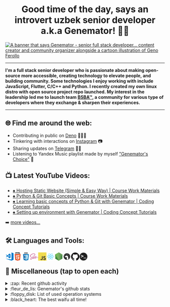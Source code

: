 <p align="center"><h1 align="center">Good time of the day, says an introvert uzbek senior developer a.k.a Genemator! 🖤🏴</h1></p>

<a href="https://genemator.me">
    <img src="https://genemator.me/banner.png" alt="A banner that says Genemator - senior full stack developer... content creator and community organizer alongside a cartoon illustration of Geno Ferollo">
</a>

---

<b>I'm a full stack senior developer who is passionate about making open-source
more accessible, creating technology to elevate people, and building community.
Some technologies I enjoy working with include JavaScript, Flutter, C/C++ and
Python. I recently created my own linux distro with open source project repo
launched. My interest in the leadership led me to launch team
<a href="https://bsba.uz/">BSBA™</a>, a community for various type of developers
where they exchange & sharpen their experiences.</b>

---

## 🌐 Find me around the web:

- Contributing in public on <a href="https://deno.land/">Deno</a> 👨🏻‍💻
- Tinkering with interactions on <a href="https://instagram.com/genemator">
  Instagram</a> 📷
- Sharing updates on <a href="https://www.t.me/genemators">Telegram</a> 🤙🏻
- Listening to Yandex Music playlist made by myself
  <a href="https://music.yandex.ru/users/ferollo/playlists/1019?lang=en">"Genemator's
  Choice"</a> 🎵

## 📺 Latest YouTube Videos:

<!-- YOUTUBE:START -->
- [♠ Hosting Static Website (Simple & Easy Way) | Course Work Materials](https://www.youtube.com/watch?v=5xhhIfJiXGc)
- [♠ Python & Git Basic Concepts | Course Work Materials](https://www.youtube.com/watch?v=eAZCVnXS7gw)
- [♠ Learning basic concepts of Python & Git with Genemator | Coding Concept Tutorials](https://www.youtube.com/watch?v=AmMZf0srbI4)
- [♠ Setting up environment with Genemator | Coding Concept Tutorials](https://www.youtube.com/watch?v=VM-X24TTWO8)
<!-- YOUTUBE:END -->

➡️ [more videos...](https://www.youtube.com/channel/UCuF2yVTeVW6vcwXobvXXvZg)

## 🛠 Languages and Tools:

[<img align="left" alt="Visual Studio Code" width="26px" src="https://raw.githubusercontent.com/github/explore/80688e429a7d4ef2fca1e82350fe8e3517d3494d/topics/visual-studio-code/visual-studio-code.png" />][website]
[<img align="left" alt="HTML5" width="26px" src="https://raw.githubusercontent.com/github/explore/80688e429a7d4ef2fca1e82350fe8e3517d3494d/topics/html/html.png" />][htmlcss]
[<img align="left" alt="CSS3" width="26px" src="https://raw.githubusercontent.com/github/explore/80688e429a7d4ef2fca1e82350fe8e3517d3494d/topics/css/css.png" />][htmlcss]
[<img align="left" alt="Sass" width="26px" src="https://raw.githubusercontent.com/github/explore/80688e429a7d4ef2fca1e82350fe8e3517d3494d/topics/sass/sass.png" />][htmlcss]
[<img align="left" alt="JavaScript" width="26px" src="https://raw.githubusercontent.com/github/explore/80688e429a7d4ef2fca1e82350fe8e3517d3494d/topics/javascript/javascript.png" />][javascript]
[<img align="left" alt="React" width="26px" src="https://raw.githubusercontent.com/github/explore/80688e429a7d4ef2fca1e82350fe8e3517d3494d/topics/react/react.png" />][typescript]
[<img align="left" alt="Node.js" width="26px" src="https://raw.githubusercontent.com/github/explore/80688e429a7d4ef2fca1e82350fe8e3517d3494d/topics/nodejs/nodejs.png" />][javascript]
[<img align="left" alt="Deno" width="26px" src="https://raw.githubusercontent.com/github/explore/361e2821e2dea67711cde99c9c40ed357061cf27/topics/deno/deno.png" />][typescript]
[<img align="left" alt="GitHub" width="26px" src="https://raw.githubusercontent.com/github/explore/78df643247d429f6cc873026c0622819ad797942/topics/github/github.png" />][github]
[<img align="left" alt="Terminal" width="26px" src="https://raw.githubusercontent.com/github/explore/80688e429a7d4ef2fca1e82350fe8e3517d3494d/topics/terminal/terminal.png" />][terminal]

<br />

## 🔰 Miscellaneous (tap to open each)

<details>
  <summary>:zap: Recent github activity</summary>

  <br />

<!--START_SECTION:activity-->

1. ❌ Closed PR [#3](https://github.com/xinuxuz/docs/pull/3) in [xinuxuz/docs](https://github.com/xinuxuz/docs)
2. 🗣 Commented on [#21137](https://github.com/vercel/next.js/issues/21137) in [vercel/next.js](https://github.com/vercel/next.js)
3. 🎉 Merged PR [#1](https://github.com/wiut-bis/sekai/pull/1) in [wiut-bis/sekai](https://github.com/wiut-bis/sekai)
4. 🗣 Commented on [#20456](https://github.com/vercel/next.js/issues/20456) in [vercel/next.js](https://github.com/vercel/next.js)
5. 🗣 Commented on [#21137](https://github.com/vercel/next.js/issues/21137) in [vercel/next.js](https://github.com/vercel/next.js)
   [genemators/genemators](https://github.com/genemators/genemators)
4. ❌ Closed PR [#5](https://github.com/genemators/genemators/pull/5) in
   [genemators/genemators](https://github.com/genemators/genemators)
5. ❌ Closed PR [#4](https://github.com/genemators/genemators/pull/4) in
   [genemators/genemators](https://github.com/genemators/genemators)
6. ❌ Closed PR [#5](https://github.com/genemators/genemators/pull/5) in
   [genemators/genemators](https://github.com/genemators/genemators)
7. 🗣 Commented on [#1](https://github.com/xinuxuz/docs/issues/1) in
   [xinuxuz/docs](https://github.com/xinuxuz/docs)
   [xinuxuz/comments](https://github.com/xinuxuz/comments)
8. ❗️ Closed issue [#1](https://github.com/xinuxuz/comments/issues/1) in
   [xinuxuz/comments](https://github.com/xinuxuz/comments)
9. ❗️ Opened issue [#2](https://github.com/xinuxuz/comments/issues/2) in
   [xinuxuz/comments](https://github.com/xinuxuz/comments)
   [genemators/autorizator](https://github.com/genemators/autorizator)
10. 🗣 Commented on [#1](https://github.com/genemators/autorizator/issues/1) in
[genemators/autorizator](https://github.com/genemators/autorizator)
<!--END_SECTION:activity-->

</details>

<details>
  <summary>:fleur_de_lis: Genemator's github stats</summary>
  
  <br />

  <a href="#">
    <img align="center" alt="Genemator's Overall GitHub Stats" src="https://github-readme-stats.vercel.app/api?username=genemators&count_private=true&hide_border=true&show_icons=true&title_color=fff&icon_color=fff&text_color=fff&bg_color=0d1117" />
  </a>

  <a href="#">
    <img align="center" alt="Genemator's Most Used Languages" src="https://github-readme-stats.vercel.app/api/top-langs/?username=genemators&layout=compact&langs_count=10&hide_border=true&show_icons=true&title_color=fff&icon_color=fff&text_color=fff&bg_color=0d1117" />
  </a>

</details>

<details>
    <summary>:floppy_disk: List of used operation systems</summary>
    <br />
    <p align="center"><h3 align="center">Nordic Nordissimo (Windows 10) Modified by Genemator</h3></p>
    <img align="center" alt="Nordic Nordissimo" src="https://genemator.me/os/nordissimo.jpg" />
    <br />
    <br />
    <p align="center"><h3 align="center">Starfighter Synthwave (Arch Linux on KDE) Riced by Genemator</h3></p>
    <img align="center" alt="Starfighter Synthwave" src="https://genemator.me/os/synthwave.jpg" />
    <br />
    <br />
    <p align="center"><h3 align="center">Black Snitch (Windows 10) Modified by Genemator</h3></p>
    <img align="center" alt="Black Snitch" src="https://genemator.me/os/blacksnitch.jpg" />
    <br />
    <br />
    <p align="center"><h3 align="center">Blackintosh (BSPWM Arch Linux) Riced by Genemator</h3></p>
    <img align="center" alt="Blackintosh" src="https://genemator.me/os/blackintosh.jpg" />
    <br />
</details>

<details>
    <summary>:black_heart: The best waifu all time!</summary>
    <br />
    <p align="center"><h3 align="center">SPEEDWAGOOOOON!!!</h3></p>
    <a href="https://jojo.fandom.com/wiki/Robert_E._O._Speedwagon"><img align="center" alt="Robert E. O. Speedwagon" src="https://genemator.me/icons/speedwagon.jpg" /></a>
    <br />
</details>

[website]: https://genemator.me
[twitter]: https://twitter.com/genemator
[youtube]: https://www.youtube.com/channel/UCuF2yVTeVW6vcwXobvXXvZg
[instagram]: https://instagram.com/genemator
[linkedin]: https://www.linkedin.com/in/sokhibjon-orzikulov-86529a197/
[github]: https://github.com/genemators
[typescript]:
  https://github.com/genemators?tab=repositories&q=&type=&language=typescript
[javascript]:
  https://github.com/genemators?tab=repositories&q=&type=&language=javascript
[htmlcss]: https://github.com/genemators?tab=repositories&q=&type=&language=css
[terminal]:
  https://github.com/genemators#nordic-nordissimo-windows-10-modified-by-genemator
